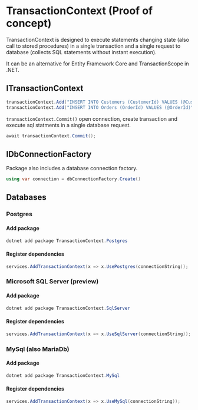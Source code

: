 # TransactionContext (Proof of concept)
TransactionContext is designed to execute statements changing state (also call to stored procedures) in a single transaction and a single request to database (collects SQL statements without instant execution). 

It can be an alternative for Entity Framework Core and TransactionScope in .NET.     
   
## ITransactionContext
```csharp
transactionContext.Add("INSERT INTO Customers (CustomerId) VALUES (@CustomerId)", new { CustomerId = Guid.NewGuid() });
transactionContext.Add("INSERT INTO Orders (OrderId) VALUES (@OrderId)", new { OrderId = Guid.NewGuid() });
```

`transactionContext.Commit()` open connection, create transaction and execute sql statments in a single database request.

```csharp
await transactionContext.Commit();
```

## IDbConnectionFactory
Package also includes a database connection factory.
```csharp
using var connection = dbConnectionFactory.Create()
```

## Databases
### Postgres
#### Add package
```csharp
dotnet add package TransactionContext.Postgres
```
#### Register dependencies
```csharp
services.AddTransactionContext(x => x.UsePostgres(connectionString));
```

### Microsoft SQL Server (preview)
#### Add package
```csharp
dotnet add package TransactionContext.SqlServer
```
#### Register dependencies
```csharp
services.AddTransactionContext(x => x.UseSqlServer(connectionString));
```

### MySql (also MariaDb)
#### Add package
```csharp
dotnet add package TransactionContext.MySql
```
#### Register dependencies
```csharp
services.AddTransactionContext(x => x.UseMySql(connectionString));
```
